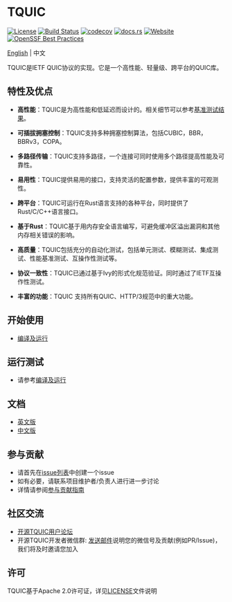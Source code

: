 # TQUIC

[![License](https://img.shields.io/badge/license-Apache%202.0-green)](https://github.com/Tencent/tquic/blob/develop/LICENSE)
[![Build Status](https://img.shields.io/github/actions/workflow/status/tencent/tquic/rust.yml)](https://github.com/Tencent/tquic/actions/workflows/rust.yml)
[![codecov](https://codecov.io/gh/tencent/tquic/graph/badge.svg)](https://codecov.io/gh/tencent/tquic)
[![docs.rs](https://docs.rs/tquic/badge.svg)](https://docs.rs/tquic)
[![Website](https://img.shields.io/website?url=https%3A%2F%2Ftquic.net&up_message=tquic.net)](https://tquic.net)
[![OpenSSF Best Practices](https://www.bestpractices.dev/projects/8010/badge)](https://www.bestpractices.dev/projects/8010)

[English](README.md) | 中文

TQUIC是IETF QUIC协议的实现。它是一个高性能、轻量级、跨平台的QUIC库。


## 特性及优点

* **高性能**：TQUIC是为高性能和低延迟而设计的。相关细节可以参考[基准测试结果](https://tquic.net/zh/docs/further_readings/benchmark)。

* **可插拔拥塞控制**：TQUIC支持多种拥塞控制算法，包括CUBIC，BBR，BBRv3，COPA。

* **多路径传输**：TQUIC支持多路径，一个连接可同时使用多个路径提高性能及可靠性。

* **易用性**：TQUIC提供易用的接口，支持灵活的配置参数，提供丰富的可观测性。

* **跨平台**：TQUIC可运行在Rust语言支持的各种平台，同时提供了Rust/C/C++语言接口。

* **基于Rust**：TQUIC基于用内存安全语言编写，可避免缓冲区溢出漏洞和其他内存相关错误的影响。

* **高质量**：TQUIC包括充分的自动化测试，包括单元测试、模糊测试、集成测试、性能基准测试、互操作性测试等。

* **协议一致性**：TQUIC已通过基于Ivy的形式化规范验证。同时通过了IETF互操作性测试。

* **丰富的功能**：TQUIC 支持所有QUIC、HTTP/3规范中的重大功能。


## 开始使用
- [编译及运行](https://tquic.net/zh/docs/getting_started/installation)


## 运行测试
- 请参考[编译及运行](https://tquic.net/zh/docs/getting_started/installation)


## 文档

- [英文版](https://tquic.net/docs/intro)
- [中文版](https://tquic.net/zh/docs/intro)


## 参与贡献

- 请首先在[issue列表](http://github.com/tencent/tquic/issues)中创建一个issue
- 如有必要，请联系项目维护者/负责人进行进一步讨论
- 详情请参阅[参与贡献指南](https://tquic.net/zh/docs/category/contributing/)


## 社区交流

- [开源TQUIC用户论坛](https://github.com/tencent/tquic/discussions)
- 开源TQUIC开发者微信群: [发送邮件](mailto:iyangsj@gmail.com)说明您的微信号及贡献(例如PR/Issue)，我们将及时邀请您加入


## 许可

TQUIC基于Apache 2.0许可证，详见[LICENSE](LICENSE)文件说明
